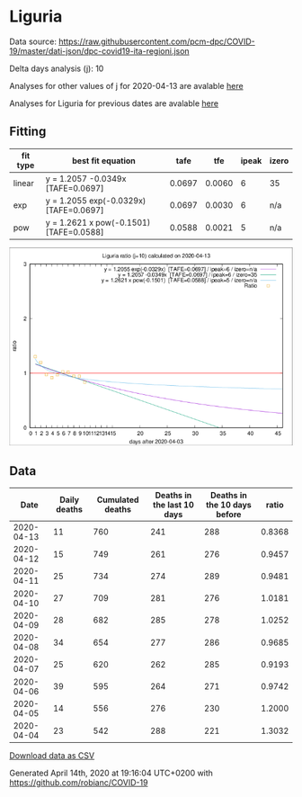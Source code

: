 # Liguria

Data source: https://raw.githubusercontent.com/pcm-dpc/COVID-19/master/dati-json/dpc-covid19-ita-regioni.json

Delta days analysis (j): 10

Analyses for other values of j for 2020-04-13 are avalable [here](../2020-04-13/README.md)

Analyses for Liguria for previous dates are avalable [here](../README.md)

## Fitting 
|fit type|best fit equation|tafe|tfe|ipeak|izero|
|-------|-----|--------|------|---|---|
|linear|y = 1.2057 -0.0349x  [TAFE=0.0697]|0.0697|0.0060|6|35|
|exp|y = 1.2055 exp(-0.0329x)  [TAFE=0.0697]|0.0697|0.0030|6|n/a|
|pow|y = 1.2621 x pow(-0.1501)  [TAFE=0.0588]|0.0588|0.0021|5|n/a|

![Plot](COVID-19_liguria_j10_2020-04-13.png)

## Data
|Date|Daily deaths|Cumulated deaths|Deaths in the last 10 days|Deaths in the 10 days before|ratio|
|----|----------|-----------|-------|--------------------|-----|
|2020-04-13|11|760|241|288|0.8368|
|2020-04-12|15|749|261|276|0.9457|
|2020-04-11|25|734|274|289|0.9481|
|2020-04-10|27|709|281|276|1.0181|
|2020-04-09|28|682|285|278|1.0252|
|2020-04-08|34|654|277|286|0.9685|
|2020-04-07|25|620|262|285|0.9193|
|2020-04-06|39|595|264|271|0.9742|
|2020-04-05|14|556|276|230|1.2000|
|2020-04-04|23|542|288|221|1.3032|

[Download data as CSV](COVID-19_liguria_j10_2020-04-13.csv)

Generated April 14th, 2020 at 19:16:04 UTC+0200 with https://github.com/robianc/COVID-19
